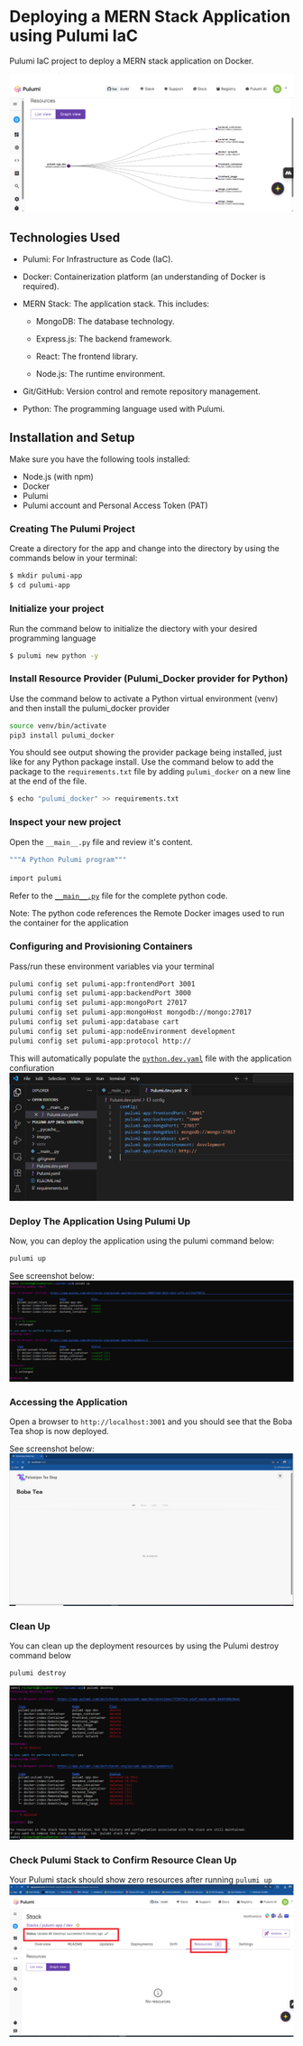 # Deploying a MERN Stack Application using Pulumi IaC
Pulumi IaC project to deploy a MERN stack application on Docker.

![Pulumi deployment resources graphical view](https://github.com/richards-okiemute/IaC-MERN-Stack-Pulumi/blob/main/images/pulumi%20resource%20graphical%20view.PNG)


## Technologies Used
* Pulumi: For Infrastructure as Code (IaC).

* Docker: Containerization platform (an understanding of Docker is required).

* MERN Stack: The application stack. This includes:

  * MongoDB: The database technology.

  * Express.js: The backend framework.

  * React: The frontend library.

  * Node.js: The runtime environment.

* Git/GitHub: Version control and remote repository management.

* Python: The programming language used with Pulumi.


##  Installation and Setup
Make sure you have the following tools installed:

* Node.js (with npm)
* Docker
* Pulumi
* Pulumi account and Personal Access Token (PAT)

### Creating The Pulumi Project
Create a directory for the app and change into the directory by using the commands below in your terminal:

```bash
$ mkdir pulumi-app
$ cd pulumi-app
```
### Initialize your project
Run the command below to initialize the diectory with your desired programming language

```bash
$ pulumi new python -y
```

### Install Resource Provider (Pulumi_Docker provider for Python)
Use the command below to activate a Python virtual environment (venv) and then install the pulumi_docker provider

```bash
source venv/bin/activate
pip3 install pulumi_docker
```
You should see output showing the provider package being installed, just like for any Python package install. 
Use the command below to add the package to the `requirements.txt` file by adding `pulumi_docker` on a new line at the end of the file.

```bash
$ echo "pulumi_docker" >> requirements.txt
```


### Inspect your new project
Open the `__main__.py` file and review it's content. 

```bash
"""A Python Pulumi program"""

import pulumi
```

Refer to the [`__main__.py`](https://github.com/richards-okiemute/IaC-MERN-Stack-Pulumi/blob/main/__main__.py) file for the complete python code.

Note: The python code references the Remote Docker images used to run the container for the application

### Configuring and Provisioning Containers

Pass/run these environment variables via your terminal
```bash
pulumi config set pulumi-app:frontendPort 3001
pulumi config set pulumi-app:backendPort 3000
pulumi config set pulumi-app:mongoPort 27017
pulumi config set pulumi-app:mongoHost mongodb://mongo:27017
pulumi config set pulumi-app:database cart
pulumi config set pulumi-app:nodeEnvironment development
pulumi config set pulumi-app:protocol http://
```

This will automatically populate the [`python.dev.yaml`](https://github.com/richards-okiemute/IaC-MERN-Stack-Pulumi/blob/main/Pulumi.dev.yaml) file with the application confiuration
![pulumi application environment config.](https://github.com/richards-okiemute/IaC-MERN-Stack-Pulumi/blob/main/images/environment-config.PNG)

### Deploy The Application Using Pulumi Up
Now, you can deploy the application using the pulumi command below:

```bash
pulumi up
```
See screenshot below:
![pulumi up](https://github.com/richards-okiemute/IaC-MERN-Stack-Pulumi/blob/main/images/pulumi%20up.PNG)
### Accessing the Application
Open a browser to `http://localhost:3001` and you should see that the Boba Tea shop is now deployed.

See screenshot below:
![app deployed with pulumi](https://github.com/richards-okiemute/IaC-MERN-Stack-Pulumi/blob/main/images/puluminus.PNG)

### Clean Up
You can clean up the deployment resources by using the Pulumi destroy command below
```bash
pulumi destroy
```
![pulumi destroy](https://github.com/richards-okiemute/IaC-MERN-Stack-Pulumi/blob/main/images/pulumi%20destroy.PNG)

### Check Pulumi Stack to Confirm Resource Clean Up
Your Pulumi stack should show zero resources after running `pulumi up`
![pulumi stack](https://github.com/richards-okiemute/IaC-MERN-Stack-Pulumi/blob/main/images/pulumi%20destroy.png)

